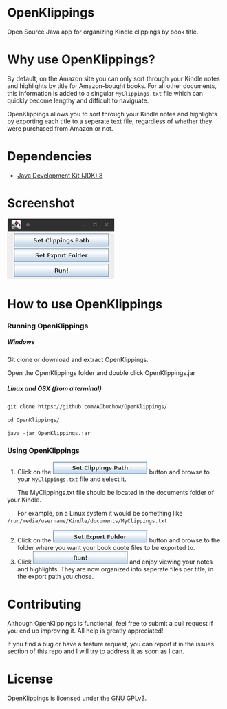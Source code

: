 # OpenKlippings

Open Source Java app for organizing Kindle clippings by book title.
# Why use OpenKlippings?
By default, on the Amazon site you can only sort through your Kindle notes and highlights by title for Amazon-bought books. For all other documents, this information is added to a singular `MyClippings.txt` file which can quickly become lengthy and difficult to naviguate.

OpenKlippings allows you to sort through your Kindle notes and highlights by exporting each title to a seperate text file, regardless of whether they were purchased from Amazon or not.

# Dependencies
- [Java Development Kit (JDK) 8](https://www.oracle.com/technetwork/java/javase/downloads/jdk8-downloads-2133151.html) 

# Screenshot
![image](Screenshot.png?raw=true "OpenKlippings Interface")

# How to use OpenKlippings

### Running OpenKlippings

##### Windows

Git clone or download and extract OpenKlippings.

Open the OpenKlippings folder and double click OpenKlippings.jar

##### Linux and OSX (from a terminal)

`git clone https://github.com/AObuchow/OpenKlippings/`

`cd OpenKlippings/`

`java -jar OpenKlippings.jar`

### Using OpenKlippings
1. Click on the ![image][Clippings File] button and browse to your `MyClippings.txt` file and select it. 

&nbsp;&nbsp;&nbsp;&nbsp;&nbsp;&nbsp;The MyClippings.txt file should be located in the documents folder of your Kindle.

&nbsp;&nbsp;&nbsp;&nbsp;&nbsp;&nbsp;For example, on a Linux system it would be something like `/run/media/username/Kindle/documents/MyClippings.txt`
  
2. Click on the ![image][Export Folder] button and browse to the folder where you want your book quote files to be exported to.
3. Click ![image][Run] and enjoy viewing your notes and highlights. They are now organized into seperate files per title, in the export path you chose.

[Clippings File]: SetClippingsPath.png?raw=true
[Export Folder]: SetExportFolder.png?raw=true
[Run]: RunButton.png?raw=true

# Contributing
Although OpenKlippings is functional,  feel free to submit a pull request if you end up improving it. All help is greatly appreciated!

If you find a bug or have a feature request, you can report it in the issues section of this repo and I will try to address it as soon as I can.

# License
OpenKlippings is licensed under the [GNU GPLv3](https://opensource.org/licenses/gpl-3.0.html).
